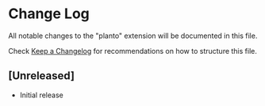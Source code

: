 # Change Log

All notable changes to the "planto" extension will be documented in this file.

Check [Keep a Changelog](http://keepachangelog.com/) for recommendations on how to structure this file.

## [Unreleased]

- Initial release